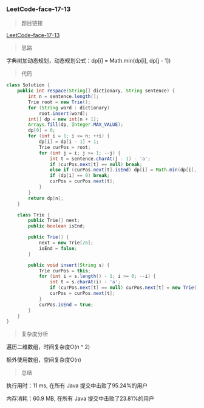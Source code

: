 ### LeetCode-face-17-13

> 题目链接

[LeetCode-face-17-13](https://leetcode-cn.com/problems/re-space-lcci/)

> 思路

字典树加动态规划，动态规划公式：dp[i] = Math.min(dp[i], dp[j - 1])

> 代码

```java
class Solution {
    public int respace(String[] dictionary, String sentence) {
        int n = sentence.length();
        Trie root = new Trie();
        for (String word : dictionary)
            root.insert(word);
        int[] dp = new int[n + 1];
        Arrays.fill(dp, Integer.MAX_VALUE);
        dp[0] = 0;
        for (int i = 1; i <= n; ++i) {
            dp[i] = dp[i - 1] + 1;
            Trie curPos = root;
            for (int j = i; j >= 1; --j) {
                int t = sentence.charAt(j - 1) - 'a';
                if (curPos.next[t] == null) break;
                else if (curPos.next[t].isEnd) dp[i] = Math.min(dp[i], dp[j - 1]);
                if (dp[i] == 0) break;
                curPos = curPos.next[t];
            }
        }
        return dp[n];
    }

    class Trie {
        public Trie[] next;
        public boolean isEnd;

        public Trie() {
            next = new Trie[26];
            isEnd = false;
        }

        public void insert(String s) {
            Trie curPos = this;
            for (int i = s.length() - 1; i >= 0; --i) {
                int t = s.charAt(i) - 'a';
                if (curPos.next[t] == null) curPos.next[t] = new Trie();
                curPos = curPos.next[t];
            }
            curPos.isEnd = true;
        }
    }
}
```

> 复杂度分析

遍历二维数组，时间复杂度O(n ^ 2)

额外使用数组，空间复杂度O(n)

> 总结

执行用时：11 ms, 在所有 Java 提交中击败了95.24%的用户

内存消耗：60.9 MB, 在所有 Java 提交中击败了23.81%的用户
